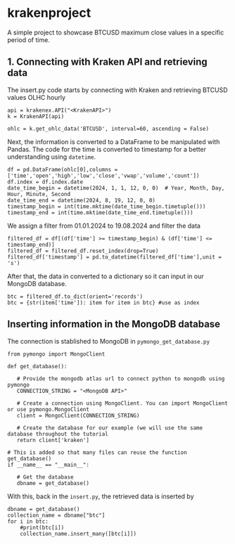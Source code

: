 # krakenproject

A simple project to showcase BTCUSD maximum close values in a specific period of time.

## 1. Connecting with Kraken API and retrieving data

The insert.py code starts by connecting with Kraken and retrieving BTCUSD values OLHC hourly

```
api = krakenex.API("<KrakenAPI>")
k = KrakenAPI(api)

ohlc = k.get_ohlc_data('BTCUSD', interval=60, ascending = False)
```
Next, the information is converted to a DataFrame to be manipulated with Pandas.
The code for the time is converted to timestamp for a better understanding using ```datetime```.

```
df = pd.DataFrame(ohlc[0],columns = ['time','open','high','low','close','vwap','volume','count'])
df.index = df.index.date
date_time_begin = datetime(2024, 1, 1, 12, 0, 0)  # Year, Month, Day, Hour, Minute, Second
date_time_end = datetime(2024, 8, 19, 12, 0, 0)
timestamp_begin = int(time.mktime(date_time_begin.timetuple()))
timestamp_end = int(time.mktime(date_time_end.timetuple()))
```

We assign a filter from 01.01.2024 to 19.08.2024 and filter the data 
```
filtered_df = df[(df['time'] >= timestamp_begin) & (df['time'] <= timestamp_end)]
filtered_df = filtered_df.reset_index(drop=True)
filtered_df['timestamp'] = pd.to_datetime(filtered_df['time'],unit = 's')
```
After that, the data in converted to a dictionary so it can input in our MongoDB database.

```
btc = filtered_df.to_dict(orient='records')
btc = {str(item['time']): item for item in btc} #use as index
```

## Inserting information in the MongoDB database

The connection is stablished to MongoDB in ```pymongo_get_database.py```

```
from pymongo import MongoClient

def get_database():
 
   # Provide the mongodb atlas url to connect python to mongodb using pymongo
   CONNECTION_STRING = "<MongoDB API>"
 
   # Create a connection using MongoClient. You can import MongoClient or use pymongo.MongoClient
   client = MongoClient(CONNECTION_STRING)
 
   # Create the database for our example (we will use the same database throughout the tutorial
   return client['kraken']
  
# This is added so that many files can reuse the function get_database()
if __name__ == "__main__":   
  
   # Get the database
   dbname = get_database()

```

With this, back in the ```insert.py```, the retrieved data is inserted by
```
dbname = get_database()
collection_name = dbname["btc"]
for i in btc:
    #print(btc[i])
    collection_name.insert_many([btc[i]])
```

